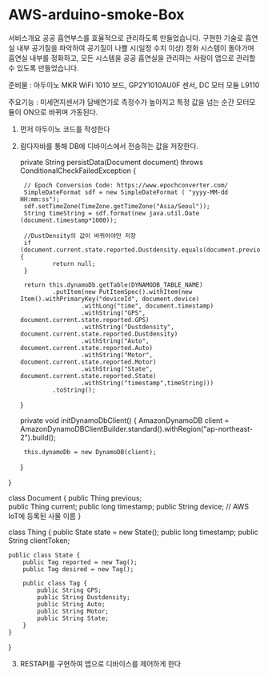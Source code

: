 # AWS-arduino-smoke-Box

서비스개요
공공 흡연부스를 효율적으로 관리하도록 만들었습니다. 구현한 기술로 흡연실 내부 공기질을 파악하여 공기질이 나쁠 시(일정 수치 이상) 정화 시스템이 돌아가며 흡연실 내부를 정화하고, 모든 시스템을 공공 흡연실을 관리하는 사람이 앱으로 관리할 수 있도록 만들었습니다. 

준비물 : 아두이노 MKR WiFi 1010 보드,  GP2Y1010AU0F 센서, DC 모터 모듈 L9110

주요기능 : 미세먼지센서가 담배연기로 측정수가 높아지고 특정 값을 넘는 순간 모터모듈이 ON으로 바뀌며 가동된다.

1. 먼저 아두이노 코드를 작성한다
2. 람다자바를 통해 DB에 디바이스에서 전송하는 값을 저장한다.




    private String persistData(Document document) throws ConditionalCheckFailedException {

        // Epoch Conversion Code: https://www.epochconverter.com/
        SimpleDateFormat sdf = new SimpleDateFormat ( "yyyy-MM-dd HH:mm:ss");
        sdf.setTimeZone(TimeZone.getTimeZone("Asia/Seoul"));
        String timeString = sdf.format(new java.util.Date (document.timestamp*1000));
        
        //DustDensity의 값이 바뀌어야만 저장
        if (document.current.state.reported.Dustdensity.equals(document.previous.state.reported.Dustdensity)) {
                return null;
        }

        return this.dynamoDb.getTable(DYNAMODB_TABLE_NAME)
                .putItem(new PutItemSpec().withItem(new Item().withPrimaryKey("deviceId", document.device)
                        .withLong("time", document.timestamp)
                        .withString("GPS", document.current.state.reported.GPS)
                        .withString("Dustdensity", document.current.state.reported.Dustdensity)
                        .withString("Auto", document.current.state.reported.Auto)
                        .withString("Motor", document.current.state.reported.Motor)
                        .withString("State", document.current.state.reported.State)
                        .withString("timestamp",timeString)))
                .toString();
    }

    private void initDynamoDbClient() {
        AmazonDynamoDB client = AmazonDynamoDBClientBuilder.standard().withRegion("ap-northeast-2").build();

        this.dynamoDb = new DynamoDB(client);
    }

}

class Document {
    public Thing previous;       
    public Thing current;
    public long timestamp;
    public String device;       // AWS IoT에 등록된 사물 이름 
}

class Thing {
    public State state = new State();
    public long timestamp;
    public String clientToken;

    public class State {
        public Tag reported = new Tag();
        public Tag desired = new Tag();

        public class Tag {
            public String GPS;
            public String Dustdensity;
            public String Auto;
            public String Motor;
            public String State;
        }
    }
}





3. RESTAPI를 구현하여 앱으로 디바이스를 제어하게 한다
